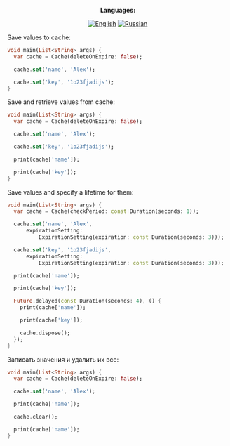 <div align="center">

**Languages:**
  
[![English](https://img.shields.io/badge/Language-English-blue?style=?style=flat-square)](README.md)
[![Russian](https://img.shields.io/badge/Language-Russian-blue?style=?style=flat-square)](README.ru.md)

</div>

Save values to cache:

```dart
void main(List<String> args) {
  var cache = Cache(deleteOnExpire: false);

  cache.set('name', 'Alex');

  cache.set('key', '1o23fjadijs');
}
```

Save and retrieve values from cache:

```dart
void main(List<String> args) {
  var cache = Cache(deleteOnExpire: false);

  cache.set('name', 'Alex');

  cache.set('key', '1o23fjadijs');

  print(cache['name']);

  print(cache['key']);
}
```

Save values and specify a lifetime for them:

```dart
void main(List<String> args) {
  var cache = Cache(checkPeriod: const Duration(seconds: 1));

  cache.set('name', 'Alex',
      expirationSetting:
          ExpirationSetting(expiration: const Duration(seconds: 3)));

  cache.set('key', '1o23fjadijs',
      expirationSetting:
          ExpirationSetting(expiration: const Duration(seconds: 3)));

  print(cache['name']);

  print(cache['key']);

  Future.delayed(const Duration(seconds: 4), () {
    print(cache['name']);

    print(cache['key']);

    cache.dispose();
  });
}
```

Записать значения и удалить их все:

```dart
void main(List<String> args) {
  var cache = Cache(deleteOnExpire: false);

  cache.set('name', 'Alex');

  print(cache['name']);

  cache.clear();

  print(cache['name']);
}
```
